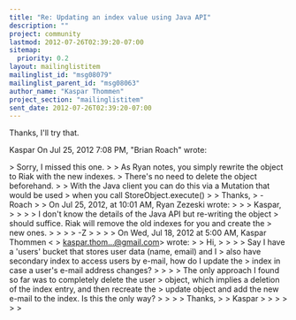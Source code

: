 ```yaml
---
title: "Re: Updating an index value using Java API"
description: ""
project: community
lastmod: 2012-07-26T02:39:20-07:00
sitemap:
  priority: 0.2
layout: mailinglistitem
mailinglist_id: "msg08079"
mailinglist_parent_id: "msg08063"
author_name: "Kaspar Thommen"
project_section: "mailinglistitem"
sent_date: 2012-07-26T02:39:20-07:00
---
```



Thanks, I'll try that.

Kaspar
On Jul 25, 2012 7:08 PM, "Brian Roach"  wrote:

&gt; Sorry, I missed this one.
&gt;
&gt; As Ryan notes, you simply rewrite the object to Riak with the new indexes.
&gt; There's no need to delete the object beforehand.
&gt;
&gt; With the Java client you can do this via a Mutation that would be used
&gt; when you call StoreObject.execute()
&gt;
&gt; Thanks,
&gt; - Roach
&gt;
&gt; On Jul 25, 2012, at 10:01 AM, Ryan Zezeski wrote:
&gt;
&gt; &gt; Kaspar,
&gt; &gt;
&gt; &gt; I don't know the details of the Java API but re-writing the object
&gt; should suffice. Riak will remove the old indexes for you and create the
&gt; new ones.
&gt; &gt;
&gt; &gt; -Z
&gt; &gt;
&gt; &gt; On Wed, Jul 18, 2012 at 5:00 AM, Kaspar Thommen &lt;
&gt; kaspar.thom...@gmail.com&gt; wrote:
&gt; &gt; Hi,
&gt; &gt;
&gt; &gt; Say I have a 'users' bucket that stores user data (name, email) and I
&gt; also have secondary index to access users by e-mail, how do I update the
&gt; index in case a user's e-mail address changes?
&gt; &gt;
&gt; &gt; The only approach I found so far was to completely delete the user
&gt; object, which implies a deletion of the index entry, and then recreate the
&gt; update object and add the new e-mail to the index. Is this the only way?
&gt; &gt;
&gt; &gt; Thanks,
&gt; &gt; Kaspar
&gt; &gt;
&gt; &gt;
&gt; &gt;
